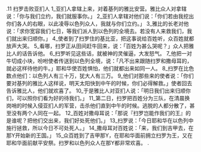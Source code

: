 .11 
扫罗击败亚扪人 
1_亚扪人拿辖上来，对着基列的雅比安营。雅比众人对拿辖说：「你与我们立约，我们就服事你。」 2_亚扪人拿辖对他们说：「你们若由我挖出你们各人的右眼，以此凌辱以色列众人，我就与你们立约。」 3_雅比的长老对他说：「求你宽容我们七日，等我们派人到以色列的全境去。若没有人来救我们，我们就出来归顺你。」 4_使者到了扫罗住的基比亚，把这事说给百姓听，众百姓就都放声大哭。 
5_看哪，扫罗正从田间赶牛回来，说：「百姓为甚么哭呢？」众人把雅比人的话告诉他。 6_扫罗听见这些话，就被神的灵催逼，大发怒气。 7_他把一对牛切成小块，吩咐使者传送到以色列全境，说：「凡不出来跟随扫罗和撒母耳的，就必这样待他的牛。」耶和华使百姓惧怕，他们就都出来如同一人。 8_扫罗在比色数点他们：以色列人有三十万，犹大人有三万。 9_他们对那些来的使者说：「你们要对基列的雅比人这样说，明天太阳快到中午的时候，你们必得解救。」使者回去告诉雅比人，他们就欢喜了。 10_于是雅比人对亚扪人说：「明日我们出来归顺你们，可以照你们看为好的待我们。」 11_第二日，扫罗把百姓分为三队，在清晨换岗哨的时候入侵亚扪人的军营，击杀他们直到中午的时候。逃脱的人都分散了，甚至没有两个人同在一起。 
12_百姓对撒母耳说：「那说『扫罗岂能作我们的王』的是谁呢？把他们交出来，我们好处死他们。」 13_扫罗说：「今日耶和华在以色列中施行拯救，所以今日不可处死人。」 14_撒母耳对百姓说：「来，我们到吉甲去，在那Y开始新的王国。」 15_众百姓到了吉甲那Y，在耶和华面前拥立扫罗为王，又在耶和华面前献平安祭。扫罗和以色列众人在那Y都非常欢喜。 
 .